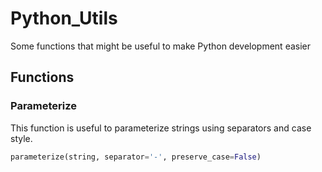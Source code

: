 # Python_Utils

Some functions that might be useful to make Python development easier

## Functions

### Parameterize

This function is useful to parameterize strings using separators and case style.

```python
parameterize(string, separator='-', preserve_case=False)
```
